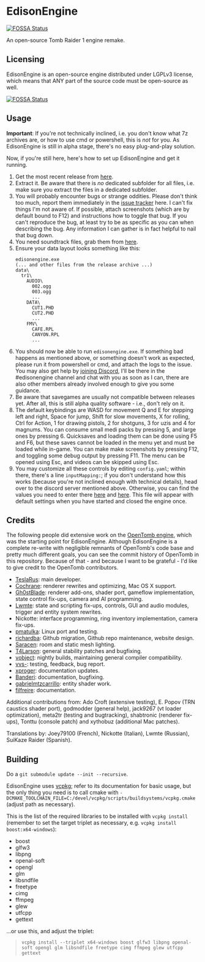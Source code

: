 # EdisonEngine
[![FOSSA Status](https://app.fossa.io/api/projects/git%2Bgithub.com%2Fstohrendorf%2FEdisonEngine.svg?type=shield)](https://app.fossa.io/projects/git%2Bgithub.com%2Fstohrendorf%2FEdisonEngine?ref=badge_shield)

An open-source Tomb Raider 1 engine remake.

## Licensing

EdisonEngine is an open-source engine distributed under LGPLv3 license, which means that ANY part of the source code
must be open-source as well.

[![FOSSA Status](https://app.fossa.io/api/projects/git%2Bgithub.com%2Fstohrendorf%2FEdisonEngine.svg?type=large)](https://app.fossa.io/projects/git%2Bgithub.com%2Fstohrendorf%2FEdisonEngine?ref=badge_large)

## Usage

**Important**: If you're not technically inclined, i.e. you don't know what 7z archives are, or how to use cmd or
powershell, this is *not* for you. As EdisonEngine is still in alpha stage, there's no easy plug-and-play solution.

Now, if you're still here, here's how to set up EdisonEngine and get it running.

1. Get the most recent release from [here](https://github.com/stohrendorf/EdisonEngine/releases).
2. Extract it. Be aware that there is *no* dedicated subfolder for all files, i.e. make sure you extract the files in a
   dedicated subfolder.
3. You will probably encounter bugs or strange oddities. Please don't think too much, report them immediately in
   the [issue tracker](https://github.com/stohrendorf/EdisonEngine/issues) here. I can't fix things I'm not aware of. If
   possible, attach screenshots (which are by default bound to F12) and instructions how to toggle that bug. If you
   can't reproduce the bug, at least try to be as specific as you can when describing the bug. Any information I can
   gather is in fact helpful to nail that bug down.
4. You need soundtrack files, grab them from [here](https://opentomb.earvillage.net/).
5. Ensure your data layout looks something like this:
   ```
   edisonengine.exe
   (... and other files from the release archive ...)
   data\
     tr1\
       AUDIO\
         002.ogg
         003.ogg
         ...
       DATA\
         CUT1.PHD
         CUT2.PHD
         ...
       FMV\
         CAFE.RPL
         CANYON.RPL
         ...
   ```
6. You should now be able to run `edisonengine.exe`. If something bad happens as mentioned above, or something doesn't
   work as expected, please run it from powershell or cmd, and attach the logs to the issue. You may also get help by
   [joining Discord](https://discord.gg/ndBqb5BmkH), I'll be there in the #edisonengine channel and chat with you as
   soon as I can, there are also other members already involved enough to give you some guidance.
7. Be aware that savegames are usually not compatible between releases yet. After all, this is still alpha quality
   software - i.e., don't rely on it.
8. The default keybindings are WASD for movement Q and E for stepping left and right, Space for jump, Shift for slow
   movements, X for rolling, Ctrl for Action, 1 for drawing pistols, 2 for shotguns, 3 for uzis and 4 for magnums. You
   can consume small medi packs by pressing 5, and large ones by pressing 6. Quicksaves and loading them can be done
   using F5 and F6, but these saves cannot be loaded in the menu yet and must be loaded while in-game. You can make make
   screenshots by pressing F12, and toggling some debug output by pressing F11. The menu can be opened using Esc, and
   videos can be skipped using Esc.
9. You may customize all these controls by editing `config.yaml`; within there, there's a line `inputMapping:`; if you
   don't understand how this works (because you're not inclined enough with technical details), head over to the discord
   server mentioned above. Otherwise, you can find the values you need to enter there
   [here](https://github.com/stohrendorf/EdisonEngine/blob/master/src/glfw_gamepad_buttons.txt) and
   [here](https://github.com/stohrendorf/EdisonEngine/blob/master/src/glfw_keys.txt). This file will appear with default
   settings when you have started and closed the engine once.

## Credits

The following people did extensive work on the [OpenTomb engine](http://opentomb.github.io/), which was the starting
point for EdisonEngine. Although EdisonEngine is a complete re-write with negligible remnants of OpenTomb's code base
and pretty much different goals, you can see the commit history of OpenTomb in this repository. Because of that - and
because I want to be grateful - I'd like to give credit to the OpenTomb contributors.

* [TeslaRus](https://github.com/TeslaRus): main developer.
* [Cochrane](https://github.com/Cochrane): renderer rewrites and optimizing, Mac OS X support.
* [Gh0stBlade](https://github.com/Gh0stBlade): renderer add-ons, shader port, gameflow implementation,
  state control fix-ups, camera and AI programming.
* [Lwmte](https://github.com/Lwmte): state and scripting fix-ups, controls, GUI and audio modules,
  trigger and entity system rewrites.
* Nickotte: interface programming, ring inventory implementation, camera fix-ups.
* [pmatulka](https://github.com/pmatulka): Linux port and testing.
* [richardba](https://github.com/richardba): Github migration, Github repo maintenance, website design.
* [Saracen](https://github.com/Saracen): room and static mesh lighting.
* [T4Larson](https://github.com/T4Larson): general stability patches and bugfixing.
* [vobject](https://github.com/vobject): nightly builds, maintaining general compiler compatibility.
* [vvs-](https://github.com/vvs-): testing, feedback, bug report.
* [xproger](https://github.com/xproger): documentation updates.
* [Banderi](https://github.com/Banderi): documentation, bugfixing.
* [gabrielmtzcarrillo](https://github.com/gabrielmtzcarrillo): entity shader work.
* [filfreire](https://github.com/filfreire): documentation.

Additional contributions from: Ado Croft (extensive testing), E. Popov (TRN caustics shader port),
godmodder (general help), jack9267 (vt loader optimization), meta2tr (testing and bugtracking),
shabtronic (renderer fix-ups), Tonttu (console patch) and xythobuz (additional Mac patches).

Translations by: Joey79100 (French), Nickotte (Italian), Lwmte (Russian), SuiKaze Raider (Spanish).


## Building

Do a `git submodule update --init --recursive`.

EdisonEngine uses [vcpkg](https://github.com/Microsoft/vcpkg); refer to its documentation for basic usage,
but the only thing you need is to call cmake with
`-DCMAKE_TOOLCHAIN_FILE=C:/devel/vcpkg/scripts/buildsystems/vcpkg.cmake` (adjust path as necessary).

This is the list of the required libraries to be installed with `vcpkg install` (remember to
set the target triplet as necessary, e.g. `vcpkg install boost:x64-windows`):
* boost
* glfw3
* libpng
* openal-soft
* opengl
* glm
* libsndfile
* freetype
* cimg
* ffmpeg
* glew
* utfcpp
* gettext

...or use this, and adjust the triplet:
> `vcpkg install --triplet x64-windows boost glfw3 libpng openal-soft opengl glm libsndfile freetype cimg ffmpeg glew utfcpp gettext`
